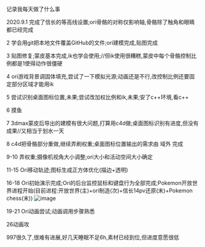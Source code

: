 记录我每天做了什么事

2020.9.1 完成了信长的等高线设置;ori骨骼的对称仅影响轴,骨骼除了触角和眼睛都已经完成

2 学会用git把本地文件覆盖GitHub的文件;ori建模完成,贴图完成

3 贴图修复;蒙皮基本完成,ik也学会使用;//但ik使用很糟糕,蒙皮中每个骨骼控制比例都是1使得动作很僵硬

4 ori游戏背景调固体填充,尝试了一下模拟光源;动画还是不行,改控制比例还要固定部分区域才能用ik

5 尝试识别桌面图标位置,未果;尝试改加权比例和ik,未果;安了c++环境,看c++

6 摸鱼

7 3dmax蒙皮后导出的建模有很大问题,打算用c4d做;桌面图标识别有进度,但没有成果//又相当于划水一天

8 c4d把骨骼部分重做,继续弄刷权重;桌面图标位置输出的需求由 域外 完成 

9-10 弄权重;摄像机视角大小调整;ori大小和活动空间大小确定

11-15 Ori移动轨迹;图标生成正方体优化(描边+透明)

16-18 Ori初始演示完成;Ori的后台监控鼠标和键盘行为全部完成;Pokemon开放世界进程开始(目前进程:开放世界(主)+ori制造(次)+信长14pv还原(末)+Pokemon chess(末))
![image](https://github.com/IFAFOX/timerecord/blob/master/OriPlayOnYourDesktop-show(simple).png)

19-21 Ori动画尝试;动画调用步骤熟悉

26动画攻

997很久了,很难有进展,好几天睡眠不足6h,素材已经到位,但进度意愿很低
